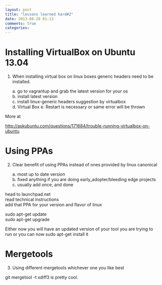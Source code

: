 ```yaml
---
layout: post
title: "lessons learned hard#2"
date: 2013-08-28 01:13
comments: true
categories: 
---
```


Installing VirtualBox on Ubuntu 13.04
======================================
1. When installing virtual box on linux boxes generic headers need to be installed.

  	a. go to vagrantup and grab the latest version for your os 	
  	b. install latest version 	
  	c. install linux-generic headers suggestion by virtualbox  
  	d. Virtual Box 
  	e. Restart is necessary or same error will be thrown 

More at  	

http://askubuntu.com/questions/171684/trouble-running-virtualbox-on-ubuntu

Using PPAs
==========================================
2. Clear benefit of using PPAs instead of ones provided by linux canonical

	a. most up to date version   
	b. fixed anything if you are doing early_adopter/bleeding edge projects  
	c. usually add once, and done  

head to launchpad.net   
read technical instructions   
add that PPA for your version and flavor of linux   

sudo apt-get update   
sudo apt-get upgrade  

Either now you will have an updated version of your tool you are trying to run or you can now sudo apt-get install it 


Mergetools
===================
3. Using different mergetools whichever one you like best

git mergetool -t xdiff3 is pretty cool.

